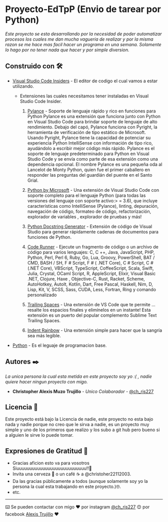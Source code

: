 # Proyecto-EdTpP (Envio de tarear por Python)

_Este proyecto se esta desarrollando por la necesidad de poder automatizar procesos los cuales me dan mucha vagueria de realizar y por la misma razon se me hace mas facil
hacer un programa en una semana. Solamente lo hago por no tener nada que hacer y por simple diversion._

## Construido con 🛠️

* [Visual Studio Code Insiders](https://code.visualstudio.com/insiders/) - El editor de codigo el cual vamos a estar utilizando.

  * Extensiones las cuales necesitamos tener instaladas en Visual Studio Code Insider.
  
    1. [Pylance](https://marketplace.visualstudio.com/items?itemName=ms-python.vscode-pylance) - Soporte de lenguaje rápido y rico en funciones para Python Pylance es una extensión que funciona junto con Python en Visual Studio Code para brindar soporte de lenguaje de alto rendimiento. Debajo del capó, Pylance funciona con Pyright, la herramienta de verificación de tipo estático de Microsoft. Usando Pyright, Pylance tiene la capacidad de potenciar su experiencia Python IntelliSense con información de tipo rico, ayudándolo a escribir mejor código más rápido. Pylance es el soporte de lenguaje predeterminado para Python en Visual Studio Code y se envía como parte de esa extensión como una dependencia opcional. El nombre Pylance es una pequeña oda al Lancelot de Monty Python, quien fue el primer caballero en responder las preguntas del guardián del puente en el Santo Grial.
    
    2. [Python by Microsoft](https://marketplace.visualstudio.com/items?itemName=ms-python.python) -  Una extensión de Visual Studio Code con soporte completo para el lenguaje Python (para todas las versiones del lenguaje con soporte activo:> = 3.6), que incluye características como IntelliSense (Pylance), linting, depuración, navegación de código, formateo de código, refactorización, explorador de variables , explorador de pruebas y más!
    
    3. [Python Docstring Generator](https://marketplace.visualstudio.com/items?itemName=njpwerner.autodocstring) - Extensión de código de Visual Studio para generar rápidamente cadenas de documentos para funciones de Python.
    
    4. [Code Runner](https://marketplace.visualstudio.com/items?itemName=formulahendry.code-runner) - Ejecute un fragmento de código o un archivo de código para varios lenguajes: C, C ++, Java, JavaScript, PHP, Python, Perl, Perl 6, Ruby, Go, Lua, Groovy, PowerShell, BAT / CMD, BASH / SH, F # Script, F # ( .NET Core), C # Script, C # (.NET Core), VBScript, TypeScript, CoffeeScript, Scala, Swift, Julia, Crystal, OCaml Script, R, AppleScript, Elixir, Visual Basic .NET, Clojure, Haxe , Objective-C, Rust, Racket, Scheme, AutoHotkey, AutoIt, Kotlin, Dart, Free Pascal, Haskell, Nim, D, Lisp, Kit, V, SCSS, Sass, CUDA, Less, Fortran, Ring y comando personalizado
    
    5. [Trailing Spaces](https://marketplace.visualstudio.com/items?itemName=shardulm94.trailing-spaces) - Una extensión de VS Code que te permite ... resalte los espacios finales y elimínelos en un instante! Esta extensión es un puerto del popular complemento Sublime Text Trailing Spaces.
    
    6. [Indent Rainbow](https://marketplace.visualstudio.com/items?itemName=oderwat.indent-rainbow) - Una extensión simple para hacer que la sangría sea más legible.
    
* [Python](https://www.python.org/) - Es el leguaje de programacion base.

## Autores ✒️

_La unica persona la cual esta metida en este proyecto soy yo :( , nadie quiere hacer ningun proyecto con migo._

* **Christopher Alexis Muzo Trujillo** - *Unico Colaborador* - [@ch_ris227](https://www.instagram.com/ch_ris227/)

## Licencia 📄

Este proyecto está bajo la Licencia de nadie, este proyecto no esta bajo nada y nadie porque no creo que le sirva a nadie, es un proyecto muy simple y uno de los primeros que realizo y los subo a git hub pero bueno si a alguien le sirve lo puede tomar.

## Expresiones de Gratitud 🎁

* Gracias aficion esto va para vosotros Siuuuuuuuuuuuuuuuuuuuuuuuuuuu!!📢
* Invita una cerveza 🍺 o un café ☕ a @christoher22112003. 
* Da las gracias públicamente a todos (aunque solamente soy yo la persona la cual esta trabajando en este proyecto.)🤓.
* etc.



---
⌨️ Se pueden contactar con migo ❤️ por instagram [@ch_ris227](https://www.instagram.com/ch_ris227/) 😊 por facebook [Alexis Trujillo](https://www.facebook.com/christopher.alexis.39589) ❤️

